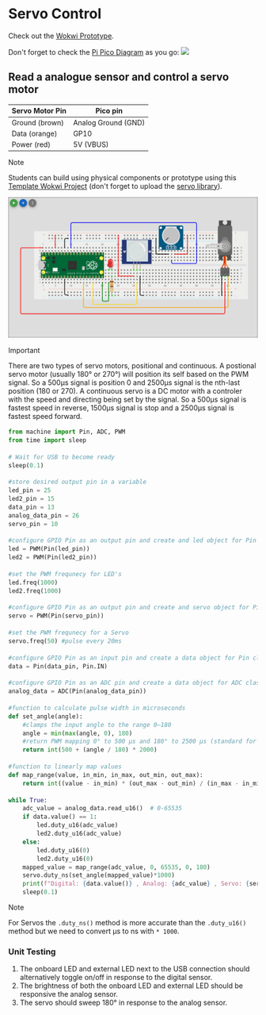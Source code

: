 # Servo Control

Check out the [Wokwi Prototype](https://wokwi.com/projects/431257715567549441).

Don't forget to check the [Pi Pico Diagram](../Raspberry-Pi-Pico-pinout-diagram.svg) as you go:
![](../Raspberry-Pi-Pico-pinout-diagram.svg)

## Read a analogue sensor and control a servo motor

| Servo Motor Pin | Pico pin            |
| --------------- | ------------------- |
| Ground (brown)  | Analog Ground (GND) |
| Data (orange)   | GP10                |
| Power (red)     | 5V (VBUS)           |

> [!Note]
> Students can build using physical components or prototype using this [Template Wokwi Project](https://wokwi.com/projects/433242006092880897) (don't forget to upload the [servo library](..\project\lib\servo.py)).

![](images/servo_control.png)

> [!Important]
> There are two types of servo motors, positional and continuous. A postional servo motor (usually 180° or 270°) will position its self based on the PWM signal. So a 500µs signal is position 0 and 2500µs signal is the nth-last position (180 or 270). A continuous servo is a DC motor with a controler with the speed and directing being set by the signal. So a 500µs signal is fastest speed in reverse, 1500µs signal is stop and a 2500µs signal is fastest speed forward.

```python
from machine import Pin, ADC, PWM
from time import sleep

# Wait for USB to become ready
sleep(0.1)

#store desired output pin in a variable
led_pin = 25
led2_pin = 15
data_pin = 13
analog_data_pin = 26
servo_pin = 10

#configure GPIO Pin as an output pin and create and led object for Pin class
led = PWM(Pin(led_pin))
led2 = PWM(Pin(led2_pin))

#set the PWM frequnecy for LED's
led.freq(1000)
led2.freq(1000)

#configure GPIO Pin as an output pin and create and servo object for Pin class
servo = PWM(Pin(servo_pin))

#set the PWM frequnecy for a Servo
servo.freq(50) #pulse every 20ms

#configure GPIO Pin as an input pin and create a data object for Pin class
data = Pin(data_pin, Pin.IN)

#configure GPIO Pin as an ADC pin and create a data object for ADC class that is a composition of the Pin class
analog_data = ADC(Pin(analog_data_pin))

#function to calculate pulse width in microseconds
def set_angle(angle):
    #clamps the input angle to the range 0–180
    angle = min(max(angle, 0), 180)
    #return PWM mapping 0° to 500 µs and 180° to 2500 µs (standard for many servos).
    return int(500 + (angle / 180) * 2000)

#function to linearly map values
def map_range(value, in_min, in_max, out_min, out_max):
    return int((value - in_min) * (out_max - out_min) / (in_max - in_min) + out_min)

while True:
    adc_value = analog_data.read_u16()  # 0-65535
    if data.value() == 1:
        led.duty_u16(adc_value)
        led2.duty_u16(adc_value)
    else:
        led.duty_u16(0)
        led2.duty_u16(0)
    mapped_value = map_range(adc_value, 0, 65535, 0, 180)
    servo.duty_ns(set_angle(mapped_value)*1000)
    print(f"Digital: {data.value()} , Analog: {adc_value} , Servo: {servo.duty_ns()}")
    sleep(0.1)
```

> [!Note]
> For Servos the `.duty_ns()` method is more accurate than the `.duty_u16()` method but we need to convert µs to ns with `* 1000`.

### Unit Testing

1. The onboard LED and external LED next to the USB connection should alternatively toggle on/off in response to the digital sensor.
2. The brightness of both the onboard LED and external LED should be responsive the analog sensor.
3. The servo should sweep 180° in response to the analog sensor.
